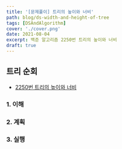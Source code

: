 ```yaml
---
title: '[문제풀이] 트리의 높이와 너비'
path: blog/ds-width-and-height-of-tree
tags: [DSAndAlgorithm]
cover: './cover.png'
date: 2021-08-04
excerpt: 백준 알고리즘 2250번 트리의 높이와 너비
draft: true
---
```


## 트리 순회

- [2250번 트리의 높이와 너비](https://www.acmicpc.net/problem/2250)

### 1. 이해

### 2. 계획

### 3. 실행
